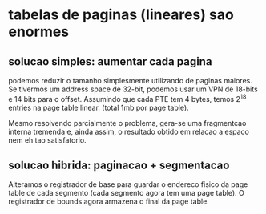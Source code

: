 




# tabelas de paginas (lineares) sao enormes
## solucao simples: aumentar cada pagina
podemos reduzir o tamanho simplesmente utilizando de paginas maiores. Se tivermos um address space de 32-bit, podemos usar um VPN de 18-bits e 14 bits para o offset. Assumindo que cada PTE tem 4 bytes, temos $2^{18}$ entries na page table linear. (total 1mb por page table).

Mesmo resolvendo parcialmente o problema, gera-se uma fragmentcao interna tremenda e, ainda assim, o resultado obtido em relacao a espaco nem eh tao satisfatorio.
 
## solucao hibrida: paginacao + segmentacao

Alteramos o registrador de base para guardar o endereco fisico da page table de cada segmento (cada segmento agora tem uma page table). O registrador de bounds agora armazena o final da page table.



